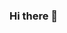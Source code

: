 ### Hi there 👋

<!--
**cswitenky/cswitenky** is a ✨ _special_ ✨ repository because its `README.md` (this file) appears on your GitHub profile.

This repository also contains my website, which is built using Next.js. The website is deployed using Github Actions and hosted with Azure Static Pages pointing to this repository. The website is available at [switenky.com](https://switenky.com).

To get started, run the following commands:

```
npm install

npm run dev
```


-->
